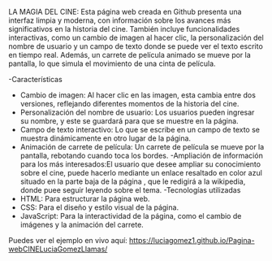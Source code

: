 LA MAGIA DEL CINE:
Esta página web creada en Github presenta una interfaz limpia y moderna, con información sobre los avances más significativos en la historia del cine.
También incluye funcionalidades interactivas, como un cambio de imagen al hacer clic, la personalización del nombre de usuario y un campo de texto donde se puede ver el texto escrito en tiempo real.
Además, un carrete de película animado se mueve por la pantalla, lo que simula el movimiento de una cinta de película.

-Características
- Cambio de imagen: Al hacer clic en las imagen, esta cambia entre dos versiones, reflejando diferentes momentos de la historia del cine.
- Personalización del nombre de usuario: Los usuarios pueden ingresar su nombre, y este se guardará para que se muestre en la página.
- Campo de texto interactivo: Lo que se escribe en un campo de texto se muestra dinámicamente en otro lugar de la página.
- Animación de carrete de película: Un carrete de película se mueve por la pantalla, rebotando cuando toca los bordes.
-Ampliación de información para los más interesados:El usuario que desee ampliar su conocimiento sobre el cine, puede hacerlo mediante
un enlace resaltado en color azul situado en la parte baja de la página , que le redigirá a la wikipedia, donde puee seguir leyendo sobre el tema.
-Tecnologías utilizadas
- HTML: Para estructurar la página web.
- CSS: Para el diseño y estilo visual de la página.
- JavaScript: Para la interactividad de la página, como el cambio de imágenes y la animación del carrete.

Puedes ver el ejemplo en vivo aquí: https://luciagomez1.github.io/Pagina-webCINELuciaGomezLlamas/
